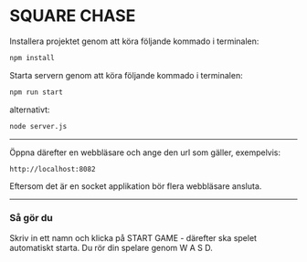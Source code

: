 # SQUARE CHASE

Installera projektet genom att köra följande kommado i terminalen:

```bash
npm install
```

Starta servern genom att köra följande kommado i terminalen:

```bash
npm run start
```

alternativt:

```bash
node server.js
```
---

Öppna därefter en webbläsare och ange den url som gäller, exempelvis:

`http://localhost:8082`

Eftersom det är en socket applikation bör flera webbläsare ansluta.

---
### Så gör du

Skriv in ett namn och klicka på START GAME - därefter ska spelet automatiskt starta. Du rör din spelare genom W A S D.